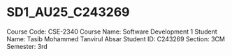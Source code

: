 # SD1_AU25_C243269
Course Code: CSE-2340
Course Name: Software Development 1
Student Name: Tasib Mohammed Tanvirul Absar
Student ID: C243269
Section: 3CM
Semester: 3rd
